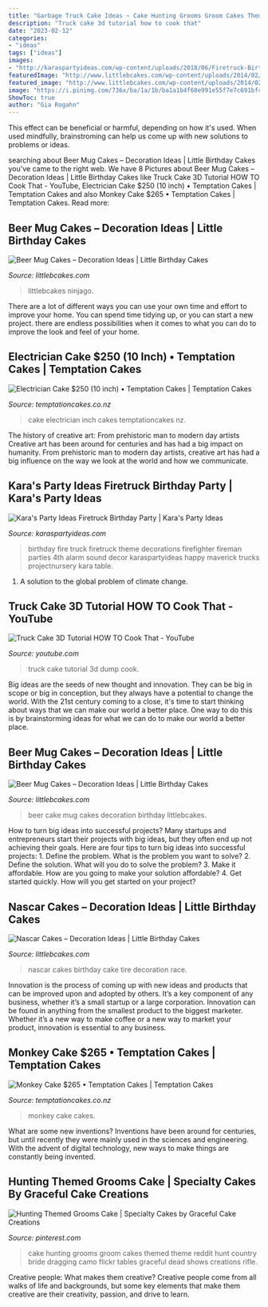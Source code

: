 ```yaml
---
title: "Garbage Truck Cake Ideas ~ Cake Hunting Grooms Groom Cakes Themed Theme Reddit Hunt Country Bride Dragging Camo Flickr Tables Graceful Dead Shows Creations Rifle"
description: "Truck cake 3d tutorial how to cook that"
date: "2023-02-12"
categories:
- "ideas"
tags: ["ideas"]
images:
- "http://karaspartyideas.com/wp-content/uploads/2018/06/Firetruck-Birthday-Party-via-Karas-Party-Ideas-KarasPartyIdeas.com12.jpeg"
featuredImage: "http://www.littlebcakes.com/wp-content/uploads/2014/02/Beer-Mug-Cake.jpg"
featured_image: "http://www.littlebcakes.com/wp-content/uploads/2014/02/Nascar-Birthday-Cakes.jpg"
image: "https://i.pinimg.com/736x/ba/1a/1b/ba1a1b4f68e991e55f7e7c691bfc9846--hunting-cakes-groom-cake-hunting.jpg?b=t"
ShowToc: true
author: "Gia Rogahn"
---
```



This effect can be beneficial or harmful, depending on how it's used. When used mindfully, brainstroming can help us come up with new solutions to problems or ideas.

	

		
searching about Beer Mug Cakes – Decoration Ideas | Little Birthday Cakes you've came to the right web. We have 8 Pictures about Beer Mug Cakes – Decoration Ideas | Little Birthday Cakes like Truck Cake 3D Tutorial HOW TO Cook That - YouTube, Electrician Cake $250 (10 inch) • Temptation Cakes | Temptation Cakes and also Monkey Cake $265 • Temptation Cakes | Temptation Cakes. Read more:
		
    
## Beer Mug Cakes – Decoration Ideas | Little Birthday Cakes

<img loading=lazy src="https://www.littlebcakes.com/wp-content/uploads/2014/02/Beer-Mug-Cakes-993x1024.jpg" onerror="this.onerror=null;this.src='https://tse2.mm.bing.net/th?id=OIP.McUVRECREx_0JR_V0CrydgHaHo&amp;pid=15.1';" alt="Beer Mug Cakes – Decoration Ideas | Little Birthday Cakes">

_Source: littlebcakes.com_

>littlebcakes ninjago. 

	

There are a lot of different ways you can use your own time and effort to improve your home. You can spend time tidying up, or you can start a new project. there are endless possibilities when it comes to what you can do to improve the look and feel of your home.

    
## Electrician Cake $250 (10 Inch) • Temptation Cakes | Temptation Cakes

<img loading=lazy src="https://temptationcakes.co.nz/wp-content/uploads/2015/09/002.jpg" onerror="this.onerror=null;this.src='https://tse4.mm.bing.net/th?id=OIP.jpHKhb3xYP-fvYH5EyX-kQHaJ4&amp;pid=15.1';" alt="Electrician Cake $250 (10 inch) • Temptation Cakes | Temptation Cakes">

_Source: temptationcakes.co.nz_

>cake electrician inch cakes temptationcakes nz. 

	

The history of creative art: From prehistoric man to modern day artists
Creative art has been around for centuries and has had a big impact on humanity. From prehistoric man to modern day artists, creative art has had a big influence on the way we look at the world and how we communicate.

    
## Kara&#039;s Party Ideas Firetruck Birthday Party | Kara&#039;s Party Ideas

<img loading=lazy src="http://karaspartyideas.com/wp-content/uploads/2018/06/Firetruck-Birthday-Party-via-Karas-Party-Ideas-KarasPartyIdeas.com12.jpeg" onerror="this.onerror=null;this.src='https://tse2.mm.bing.net/th?id=OIP.1z0qyWieSu819n_20X8YhQHaK2&amp;pid=15.1';" alt="Kara&#039;s Party Ideas Firetruck Birthday Party | Kara&#039;s Party Ideas">

_Source: karaspartyideas.com_

>birthday fire truck firetruck theme decorations firefighter fireman parties 4th alarm sound decor karaspartyideas happy maverick trucks projectnursery kara table. 

	

1. A solution to the global problem of climate change.

    
## Truck Cake 3D Tutorial HOW TO Cook That - YouTube

<img loading=lazy src="http://i.ytimg.com/vi/PYSEYy7hrls/maxresdefault.jpg" onerror="this.onerror=null;this.src='https://tse4.mm.bing.net/th?id=OIP.ywsaoxzOhiYEAwtGU3tNYAHaEK&amp;pid=15.1';" alt="Truck Cake 3D Tutorial HOW TO Cook That - YouTube">

_Source: youtube.com_

>truck cake tutorial 3d dump cook. 

	

Big ideas are the seeds of new thought and innovation. They can be big in scope or big in conception, but they always have a potential to change the world. With the 21st century coming to a close, it's time to start thinking about ways that we can make our world a better place. One way to do this is by brainstorming ideas for what we can do to make our world a better place.

    
## Beer Mug Cakes – Decoration Ideas | Little Birthday Cakes

<img loading=lazy src="http://www.littlebcakes.com/wp-content/uploads/2014/02/Beer-Mug-Cake.jpg" onerror="this.onerror=null;this.src='https://tse2.mm.bing.net/th?id=OIP.iv87-o-lsecrsMWxvWJIGAHaE8&amp;pid=15.1';" alt="Beer Mug Cakes – Decoration Ideas | Little Birthday Cakes">

_Source: littlebcakes.com_

>beer cake mug cakes decoration birthday littlebcakes. 

	

How to turn big ideas into successful projects?
Many startups and entrepreneurs start their projects with big ideas, but they often end up not achieving their goals. Here are four tips to turn big ideas into successful projects: 1. Define the problem. What is the problem you want to solve? 2. Define the solution. What will you do to solve the problem? 3. Make it affordable. How are you going to make your solution affordable? 4. Get started quickly. How will you get started on your project?

    
## Nascar Cakes – Decoration Ideas | Little Birthday Cakes

<img loading=lazy src="http://www.littlebcakes.com/wp-content/uploads/2014/02/Nascar-Birthday-Cakes.jpg" onerror="this.onerror=null;this.src='https://tse4.mm.bing.net/th?id=OIP.55bOEXj3KO7XJMlFOwu4IAHaJ4&amp;pid=15.1';" alt="Nascar Cakes – Decoration Ideas | Little Birthday Cakes">

_Source: littlebcakes.com_

>nascar cakes birthday cake tire decoration race. 

	

Innovation is the process of coming up with new ideas and products that can be improved upon and adopted by others. It’s a key component of any business, whether it’s a small startup or a large corporation. Innovation can be found in anything from the smallest product to the biggest marketer. Whether it’s a new way to make coffee or a new way to market your product, innovation is essential to any business.

    
## Monkey Cake $265 • Temptation Cakes | Temptation Cakes

<img loading=lazy src="https://temptationcakes.co.nz/wp-content/uploads/2015/09/0251.jpg" onerror="this.onerror=null;this.src='https://tse2.mm.bing.net/th?id=OIP.zCnETG5Oe4ItG8UHNC-hUQHaJ4&amp;pid=15.1';" alt="Monkey Cake $265 • Temptation Cakes | Temptation Cakes">

_Source: temptationcakes.co.nz_

>monkey cake cakes. 

	

What are some new inventions?
Inventions have been around for centuries, but until recently they were mainly used in the sciences and engineering. With the advent of digital technology, new ways to make things are constantly being invented.

    
## Hunting Themed Grooms Cake | Specialty Cakes By Graceful Cake Creations

<img loading=lazy src="https://i.pinimg.com/736x/ba/1a/1b/ba1a1b4f68e991e55f7e7c691bfc9846--hunting-cakes-groom-cake-hunting.jpg?b=t" onerror="this.onerror=null;this.src='https://tse2.mm.bing.net/th?id=OIP.7wPvVToK6v30ebkPYi1nKwHaJK&amp;pid=15.1';" alt="Hunting Themed Grooms Cake | Specialty Cakes by Graceful Cake Creations">

_Source: pinterest.com_

>cake hunting grooms groom cakes themed theme reddit hunt country bride dragging camo flickr tables graceful dead shows creations rifle. 

	

Creative people: What makes them creative?
Creative people come from all walks of life and backgrounds, but some key elements that make them creative are their creativity, passion, and drive to learn.

